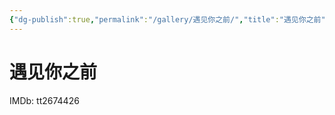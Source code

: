 ```yaml
---
{"dg-publish":true,"permalink":"/gallery/遇见你之前/","title":"遇见你之前","created":"2025-06-04T11:57:38.920+08:00"}
---
```



# 遇见你之前

IMDb: tt2674426
